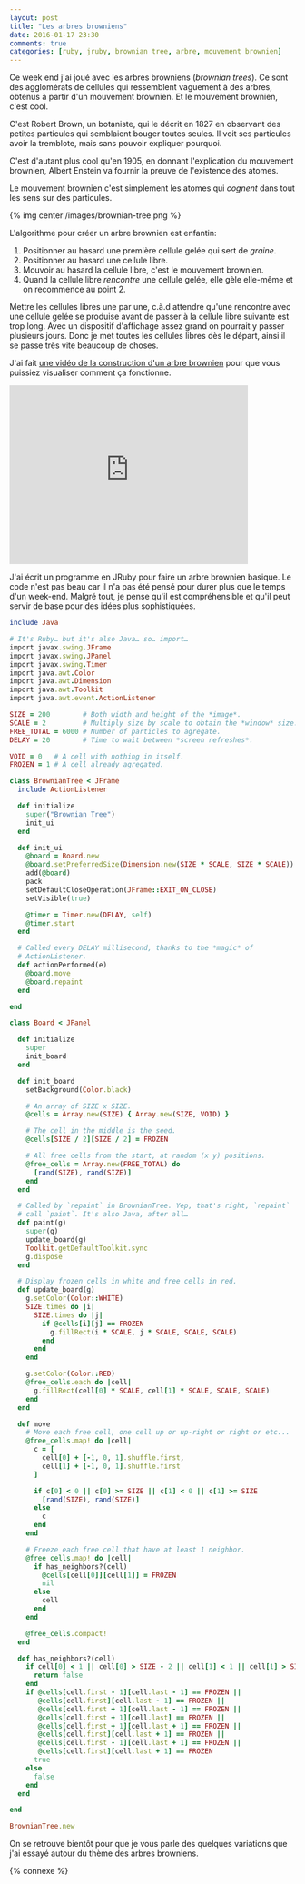 ```yaml
---
layout: post
title: "Les arbres browniens"
date: 2016-01-17 23:30
comments: true
categories: [ruby, jruby, brownian tree, arbre, mouvement brownien]
---
```


Ce week end j'ai joué avec les arbres browniens (*brownian trees*).
Ce sont des agglomérats de cellules qui ressemblent vaguement à des arbres,
obtenus à partir d'un mouvement brownien. Et le mouvement brownien, c'est cool.

C'est Robert Brown, un
botaniste, qui le décrit en 1827 en observant des petites particules qui
semblaient bouger toutes seules. Il voit ses particules avoir la tremblote, mais
sans pouvoir expliquer pourquoi.

C'est d'autant plus cool qu'en 1905, en donnant l'explication du mouvement
brownien, Albert Enstein va fournir la preuve de l'existence des atomes.

Le mouvement brownien c'est simplement les atomes qui *cognent* dans tout les
sens sur des particules.

{% img center /images/brownian-tree.png %}

<!-- more -->

L'algorithme pour créer un arbre brownien est enfantin:

1. Positionner au hasard une première cellule gelée qui sert de *graine*.
2. Positionner au hasard une cellule libre.
3. Mouvoir au hasard la cellule libre, c'est le mouvement brownien.
4. Quand la cellule libre *rencontre* une cellule gelée, elle gèle elle-même
   et on recommence au point 2.

Mettre les cellules libres une par une, c.à.d attendre qu'une rencontre avec une
cellule gelée se produise avant de passer à la cellule libre suivante est trop
long. Avec un dispositif d'affichage assez grand on pourrait y passer plusieurs
jours.
Donc je met toutes les cellules libres dès le départ, ainsi il se passe très
vite beaucoup de choses.

J'ai fait [une vidéo de la construction d'un arbre brownien](https://www.youtube.com/watch?v=wQnTUZHfSKA&feature=youtu.be) pour que vous puissiez visualiser comment ça fonctionne.

<iframe width="420" height="315" src="https://www.youtube.com/embed/wQnTUZHfSKA" frameborder="0" allowfullscreen></iframe>

J'ai écrit un programme en JRuby pour faire un arbre brownien basique.  Le code
n'est pas beau car il n'a pas été pensé pour durer plus que le temps d'un
week-end. Malgré tout, je pense qu'il est compréhensible et qu'il peut servir
de base pour des idées plus sophistiquées.

```ruby
include Java

# It's Ruby… but it's also Java… so… import…
import javax.swing.JFrame
import javax.swing.JPanel
import javax.swing.Timer
import java.awt.Color
import java.awt.Dimension
import java.awt.Toolkit
import java.awt.event.ActionListener

SIZE = 200        # Both width and height of the *image*.
SCALE = 2         # Multiply size by scale to obtain the *window* size.
FREE_TOTAL = 6000 # Number of particles to agregate.
DELAY = 20        # Time to wait between *screen refreshes*.

VOID = 0   # A cell with nothing in itself.
FROZEN = 1 # A cell already agregated.

class BrownianTree < JFrame
  include ActionListener

  def initialize
    super("Brownian Tree")
    init_ui
  end

  def init_ui
    @board = Board.new
    @board.setPreferredSize(Dimension.new(SIZE * SCALE, SIZE * SCALE))
    add(@board)
    pack
    setDefaultCloseOperation(JFrame::EXIT_ON_CLOSE)
    setVisible(true)

    @timer = Timer.new(DELAY, self)
    @timer.start
  end

  # Called every DELAY millisecond, thanks to the *magic* of
  # ActionListener.
  def actionPerformed(e)
    @board.move
    @board.repaint
  end

end

class Board < JPanel

  def initialize
    super
    init_board
  end

  def init_board
    setBackground(Color.black)

    # An array of SIZE x SIZE.
    @cells = Array.new(SIZE) { Array.new(SIZE, VOID) }

    # The cell in the middle is the seed.
    @cells[SIZE / 2][SIZE / 2] = FROZEN

    # All free cells from the start, at random (x y) positions.
    @free_cells = Array.new(FREE_TOTAL) do
      [rand(SIZE), rand(SIZE)]
    end
  end

  # Called by `repaint` in BrownianTree. Yep, that's right, `repaint`
  # call `paint`. It's also Java, after all…
  def paint(g)
    super(g)
    update_board(g)
    Toolkit.getDefaultToolkit.sync
    g.dispose
  end

  # Display frozen cells in white and free cells in red.
  def update_board(g)
    g.setColor(Color::WHITE)
    SIZE.times do |i|
      SIZE.times do |j|
        if @cells[i][j] == FROZEN
          g.fillRect(i * SCALE, j * SCALE, SCALE, SCALE)
        end
      end
    end

    g.setColor(Color::RED)
    @free_cells.each do |cell|
      g.fillRect(cell[0] * SCALE, cell[1] * SCALE, SCALE, SCALE)
    end
  end

  def move
    # Move each free cell, one cell up or up-right or right or etc...
    @free_cells.map! do |cell|
      c = [
        cell[0] + [-1, 0, 1].shuffle.first,
        cell[1] + [-1, 0, 1].shuffle.first
      ]

      if c[0] < 0 || c[0] >= SIZE || c[1] < 0 || c[1] >= SIZE
        [rand(SIZE), rand(SIZE)]
      else
        c
      end
    end

    # Freeze each free cell that have at least 1 neighbor.
    @free_cells.map! do |cell|
      if has_neighbors?(cell)
        @cells[cell[0]][cell[1]] = FROZEN
        nil
      else
        cell
      end
    end

    @free_cells.compact!
  end

  def has_neighbors?(cell)
    if cell[0] < 1 || cell[0] > SIZE - 2 || cell[1] < 1 || cell[1] > SIZE - 2
      return false
    end
    if @cells[cell.first - 1][cell.last - 1] == FROZEN ||
       @cells[cell.first][cell.last - 1] == FROZEN ||
       @cells[cell.first + 1][cell.last - 1] == FROZEN ||
       @cells[cell.first + 1][cell.last] == FROZEN ||
       @cells[cell.first + 1][cell.last + 1] == FROZEN ||
       @cells[cell.first][cell.last + 1] == FROZEN ||
       @cells[cell.first - 1][cell.last + 1] == FROZEN ||
       @cells[cell.first][cell.last + 1] == FROZEN
      true
    else
      false
    end
  end

end

BrownianTree.new
```

On se retrouve bientôt pour que je vous parle des quelques variations que j'ai
essayé autour du thème des arbres browniens.

{% connexe %}
